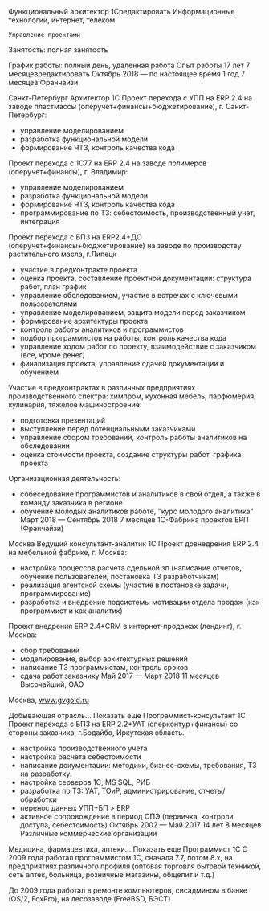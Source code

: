 Функциональный архитектор 1Средактировать
Информационные технологии, интернет, телеком

    Управление проектами

Занятость: полная занятость

График работы: полный день, удаленная работа
Опыт работы 17 лет 7 месяцевредактировать
Октябрь 2018 — по настоящее время
1 год 7 месяцев
Франчайзи

Санкт-Петербург
Архитектор 1C
Проект перехода с УПП на ERP 2.4 на заводе пластмассы (оперучет+финансы+бюджетирование), г. Санкт-Петербург:
- управление моделированием
- разработка функциональной модели
- формирование ЧТЗ, контроль качества кода

Проект перехода с 1С77 на ERP 2.4 на заводе полимеров (оперучет+финансы), г. Владимир:
- управление моделированием
- разработка функциональной модели
- формирование ЧТЗ, контроль качества кода
- программирование по ТЗ: себестоимость, производственный учет, интеграция

Проект перехода с БП3 на ERP2.4+ДО (оперучет+финансы+бюджетирование) на заводе по производству растительного масла, г.Липецк
- участие в предконтракте проекта
- оценка проекта, составление проектной документации: структура работ, план график
- управление обследованием, участие в встречах с ключевыми пользователями
- управление моделированием, защита модели перед заказчиком
- формирование архитектуры проекта
- контроль работы аналитиков и программистов
- подбор программистов на работы, контроль качества кода
- управление ходом работ по проекту, взаимодействие с заказчиком (все, кроме денег)
- финализация проекта, управление сдачей документации и обучением

Участие в предконтрактах в различных предприятиях производственного спектра: химпром, кухонная мебель, парфюмерия, кулинария, тяжелое машиностроение:
- подготовка презентаций
- выступление перед потенциальными заказчиками
- управление сбором требований, контроль работы аналитиков на обследовании
- оценка стоимости проекта, создание структуры работ, графика проекта

Организационная деятельность:
- собеседование программистов и аналитиков в свой отдел, а также в команду заказчика в регионе
- обучение молодых аналитиков работе, "курс молодого аналитика"
Март 2018 — Сентябрь 2018
7 месяцев
1С-Фабрика проектов ЕРП (Франчайзи)

Москва
Ведущий консультант-аналитик 1С
Проект довнедрения ERP 2.4 на мебельной фабрике, г. Москва:
- настройка процессов расчета сдельной зп (написание отчетов, обучение пользователей, постановка ТЗ разработчикам)
- реализация агентской схемы (участие в постановке задачи, программирование)
- разработка и внедрение подсистемы мотивации отдела продаж (как программист и как аналитик)

Проект внедрения ERP 2.4+CRM в интернет-продажах (лендинг), г. Москва:
- сбор требований
- моделирование, выбор архитектурных решений
- написание ТЗ программистам, контроль сроков
- сдача работ заказчику
Май 2017 — Март 2018
11 месяцев
Высочайший, ОАО

Москва, www.gvgold.ru

Добывающая отрасль... Показать еще
Программист-консультант 1C
Проект перехода с БП3 на ERP 2.2+УАТ (оперконтур+финансы) со стороны заказчика, г.Бодайбо, Иркутская область.
- настройка производственного учета
- настройка расчета себестоимости
- написание документации: методики, бизнес-схемы, требования, ТЗ на разработку.
- настройка серверов 1С, MS SQL, РИБ
- разработка по ТЗ: УАТ, ТОиР, администрирование, отчеты/обработки
- перенос данных УПП+БП > ERP
- активное сопровождение в период ОПЭ (первичка, контроли доступа, себестоимость)
Октябрь 2002 — Май 2017
14 лет 8 месяцев
Различные коммерческие организации

Медицина, фармацевтика, аптеки... Показать еще
Программист 1С
С 2009 года работал программистом 1С, сначала 7.7, потом 8.х, на предприятиях различного профиля (оптовая торговля бытовой техникой, сеть аптек, больница, розничные магазины, общепит и т.д.)

До 2009 года работал в ремонте компьютеров, сисадмином в банке (OS/2, FoxPro), на лесозаводе (FreeBSD, БЭСТ)

